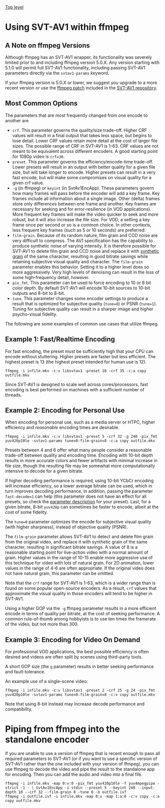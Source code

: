 [Top level](../README.md)

# Using SVT-AV1 within ffmpeg

## A Note on ffmpeg Versions

Although ffmpeg has an SVT-AV1 wrapper, its functionality was severely limited
prior to and including ffmpeg version 5.0.X. Any version starting with 5.1.0 will
permit full SVT-AV1 functionality, including passing SVT-AV1 parameters directly
via the `svtav1-params` keyword.

If your ffmpeg version is 5.0.X or lower, we suggest you upgrade to a more recent version or
use the [ffmpeg patch](../ffmpeg_plugin/README.md) included in the [SVT-AV1 repository](https://gitlab.com/AOMediaCodec/SVT-AV1/-/tree/master/ffmpeg_plugin).

## Most Common Options

The parameters that are most frequently changed from one encode to another are

* `crf`. This parameter governs the quality/size trade-off. Higher CRF values will
  result in a final output that takes less space, but begins to lose detail. Lower CRF
  values retain more detail at the cost of larger file sizes. The possible range of CRF
  in SVT-AV1 is 1-63. CRF values are not meant to be equivalent across different
  encoders. A good starting point for 1080p video is `crf=30`.
* `preset`. This parameter governs the efficiency/encode-time trade-off. Lower
  presets will result in an output with better quality for a given file size, but
  will take longer to encode. Higher presets can result in a very fast encode,
  but will make some compromises on visual quality for a given crf value.
* `-g` (in ffmpeg) or `keyint` (in SvtAv1EncApp). These parameters govern how
  many frames will pass before the encoder will add a key frame. Key frames include
  all information about a single image. Other (delta) frames store only
  differences between one frame and another. Key frames are necessary for seeking
  and for error-resilience (in VOD applications). More frequent key frames will
  make the video quicker to seek and more robust, but it will also increase the
  file size. For VOD, a setting a key frame once per second or so is a common
  choice. In other contexts, less frequent key frames (such as 5 or 10 seconds)
  are preferred.
* `film-grain`. Because of its random nature, film grain and CCD noise are
  very difficult to compress. The AV1 specification has the
  capability to produce synthetic noise of varying intensity. It is therefore
  possible for SVT-AV1 to delete film grain and CCD noise and replace it with
  [synthetic grain](Appendix-Film-Grain-Synthesis.md) of the same character, resulting in good bitrate savings while
  retaining subjective visual quality and character. The `film-grain` parameter enables this
  behavior. Setting it to a higher level does so more aggressively. Very high
  levels of denoising can result in the loss of some high-frequency detail, however.
* `pix_fmt`. This parameter can be used to force encoding to 10 or 8 bit color depth. By default
  SVT-AV1 will encode 10-bit sources to 10-bit outputs and 8-bit to 8-bit.
* `tune`. This parameter changes some encoder settings to produce a result
  that is optimized for subjective quality (`tune=0`) or PSNR (`tune=1`). Tuning
  for subjective quality can result in a sharper image and higher psycho-visual fidelity.

The following are some examples of common use cases that utilize ffmpeg.

## Example 1: Fast/Realtime Encoding

For fast encoding, the preset must be sufficiently high that your CPU can
encode without stuttering. Higher presets are faster but less efficient. The
highest preset is 13 (the highest preset intended for human use is 12).

    ffmpeg -i infile.mkv -c:v libsvtav1 -preset 10 -crf 35 -c:a copy outfile.mkv

Since SVT-AV1 is designed to scale well across cores/processors, fast encoding is
best performed on machines with a sufficient number of threads.

## Example 2: Encoding for Personal Use

When encoding for personal use, such as a media server or HTPC, higher efficiency
and *reasonable* encoding times are desirable.

    ffmpeg -i infile.mkv -c:v libsvtav1 -preset 5 -crf 32 -g 240 -pix_fmt yuv420p10le -svtav1-params tune=0:film-grain=8 -c:a copy outfile.mkv

Presets between 4 and 6 offer what many people consider a reasonable trade-off
between quality and encoding time. Encoding with 10-bit depth results in more
accurate colors and fewer artifacts with minimal increase in file size, though the
resulting file may be somewhat more computationally intensive to decode for a given
bitrate.

If higher decoding performance is required, using 10-bit YCbCr encoding will
increase efficiency, so a lower average bitrate can be used, which in turn
improves decoding performance. In addition, passing the parameter
`fast-decode=1` can help (this parameter does not have an effect for all
presets, so check the [parameter description](parameters.md) for your preset).
Last, for a given bitrate, 8-bit `yuv420p` can sometimes be faster to encode,
albeit at the cost of some fidelity.

The `tune=0` parameter optimizes the encode for subjective visual quality (with higher sharpness),
instead of objective quality (PSNR).

The `film-grain` parameter allows SVT-AV1 to detect and delete film grain from the original video,
and replace it with synthetic grain of the same character, resulting in significant bitrate savings. A
value of 8 is a reasonable starting point for live-action video with a normal amount of grain. Higher
values in the range of 10-15 enable more aggressive use of this technique for video with lots of natural
grain. For 2D animation, lower values in the range of 4-6 are often appropriate. If the original
video does not have natural grain, this parameter can be omitted.

Note that the `crf` range for SVT-AV1 is 1-63, which is a wider range than is found on some popular
open-source encoders. As a result, `crf` values that approximate the visual quality in those encoders
will tend to be higher in SVT-AV1.

Using a higher GOP via the `-g` ffmpeg parameter results in a more efficient
encode in terms of quality per bitrate, at the cost of seeking performance. A
common rule-of-thumb among hobbyists is to use ten times the framerate of the
video, but not more than 300.

## Example 3: Encoding for Video On Demand

For professional VOD applications, the best possible efficiency is often
desired and videos are often split by scenes using third-party tools.

A short GOP size (the `g` parameter) results in better seeking performance and fault-tolerance.

An example use of a single-scene video:

    ffmpeg -i infile.mkv -c:v libsvtav1 -preset 2 -crf 25 -g 24 -pix_fmt yuv420p10le -svtav1-params tune=0:film-grain=8 -c:v copy outfile.mkv

Note that using 8-bit instead may increase decode performance and compatibility.

# Piping from ffmpeg into the standalone encoder

If you are unable to use a version of ffmpeg that is recent enough to pass all required parameters
to SVT-AV1 (or if you want to use a specific version of SVT-AV1 rather than the one included with your version
of ffmpeg), you can use ffmpeg to decode the video and pipe the result to the standalone app
for encoding. Then you can add the audio and video into a final file.

    ffmpeg -i infile.mkv -map 0:v:0 -pix_fmt yuv420p10le -f yuv4mpegpipe -strict -1 - | SvtAv1EncApp -i stdin --preset 5 --keyint 240 --input-depth 10 --crf 32 --film-grain 8 -tune 0 -b outfile.ivf
    ffmpeg -i outfile.ivf -i infile.mkv -map 0:v -map 1:a:0 -c:v copy -c:a copy outfile.mkv


